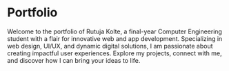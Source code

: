 # Portfolio
Welcome to the portfolio of Rutuja Kolte, a final-year Computer Engineering student with a flair for innovative web and app development. Specializing in web design, UI/UX, and dynamic digital solutions, I am passionate about creating impactful user experiences. Explore my projects, connect with me, and discover how I can bring your ideas to life.
